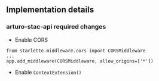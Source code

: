 ## Implementation details


### arturo-stac-api required changes

* Enable CORS 
```
from starlette.middleware.cors import CORSMiddleware
...
app.add_middleware(CORSMiddleware, allow_origins=['*'])
```

* Enable `ContextExtension()`